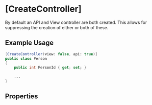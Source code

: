 # [CreateController]

By default an API and View controller are both created. This allows for
suppressing the creation of either or both of these.


## Example Usage

``` c#
[CreateController(view: false, api: true)]
public class Person
{
    public int PersonId { get; set; }
    
    ...
}
```

## Properties

<Prop def="public bool WillCreateView { get; set; } = true" ctor=1 />

<Prop def="public bool WillCreateApi { get; set; } = true" ctor=2 />
